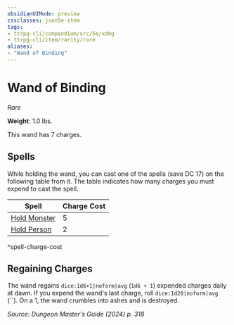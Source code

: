 ```yaml
---
obsidianUIMode: preview
cssclasses: json5e-item
tags:
- ttrpg-cli/compendium/src/5e/xdmg
- ttrpg-cli/item/rarity/rare
aliases: 
- "Wand of Binding"
---
```

# Wand of Binding
*Rare*  


**Weight**: 1.0 lbs.

This wand has 7 charges.

## Spells

While holding the wand, you can cast one of the spells (save DC 17) on the following table from it. The table indicates how many charges you must expend to cast the spell.

| Spell | Charge Cost |
|-------|-------------|
| [Hold Monster](3-Compendium/spells/hold-monster-xphb.md) | 5 |
| [Hold Person](3-Compendium/spells/hold-person-xphb.md) | 2 |
^spell-charge-cost

## Regaining Charges

The wand regains `dice:1d6+1|noform|avg` (`1d6 + 1`) expended charges daily at dawn. If you expend the wand's last charge, roll `dice:1d20|noform|avg` (``). On a 1, the wand crumbles into ashes and is destroyed.

*Source: Dungeon Master's Guide (2024) p. 318*